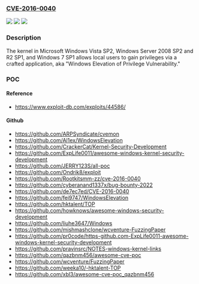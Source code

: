 ### [CVE-2016-0040](https://cve.mitre.org/cgi-bin/cvename.cgi?name=CVE-2016-0040)
![](https://img.shields.io/static/v1?label=Product&message=n%2Fa&color=blue)
![](https://img.shields.io/static/v1?label=Version&message=n%2Fa&color=blue)
![](https://img.shields.io/static/v1?label=Vulnerability&message=n%2Fa&color=brighgreen)

### Description

The kernel in Microsoft Windows Vista SP2, Windows Server 2008 SP2 and R2 SP1, and Windows 7 SP1 allows local users to gain privileges via a crafted application, aka "Windows Elevation of Privilege Vulnerability."

### POC

#### Reference
- https://www.exploit-db.com/exploits/44586/

#### Github
- https://github.com/ARPSyndicate/cvemon
- https://github.com/Al1ex/WindowsElevation
- https://github.com/CrackerCat/Kernel-Security-Development
- https://github.com/ExpLife0011/awesome-windows-kernel-security-development
- https://github.com/JERRY123S/all-poc
- https://github.com/Ondrik8/exploit
- https://github.com/Rootkitsmm-zz/cve-2016-0040
- https://github.com/cyberanand1337x/bug-bounty-2022
- https://github.com/de7ec7ed/CVE-2016-0040
- https://github.com/fei9747/WindowsElevation
- https://github.com/hktalent/TOP
- https://github.com/howknows/awesome-windows-security-development
- https://github.com/liuhe3647/Windows
- https://github.com/mishmashclone/wcventure-FuzzingPaper
- https://github.com/pr0code/https-github.com-ExpLife0011-awesome-windows-kernel-security-development
- https://github.com/pravinsrc/NOTES-windows-kernel-links
- https://github.com/qazbnm456/awesome-cve-poc
- https://github.com/wcventure/FuzzingPaper
- https://github.com/weeka10/-hktalent-TOP
- https://github.com/xbl3/awesome-cve-poc_qazbnm456

